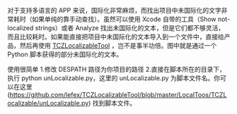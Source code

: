 
对于支持多语言的 APP 来说，国际化非常麻烦，而找出项目中未国际化的文字非常耗时（如果单纯的靠手动查找）。虽然可以使用 Xcode 自带的工具（Show not-localized strings）或者 Analyze 找出未国际化的文本，但是它们都不够灵活，而且比较耗时。如果能直接把项目中未国际化的文本导入到一个文件中，直接给产品，然后再使用 [TCZLocalizableTool](https://github.com/lefex/TCZLocalizableTool/blob/master/README.md) ，岂不是事半功倍。图中就是通过一个 Python 脚本获得的部分未国际化的文本。

使用很简单
1.修改 DESPATH 路径为你项目的路径
2.直接在脚本所在的目录下，执行 python unLocalizable.py，这里的 unLocalizable.py 为脚本文件名。你可以在这里 (https://github.com/lefex/TCZLocalizableTool/blob/master/LocalToos/TCZLocalizable/unLocalizable.py) 找到脚本文件。